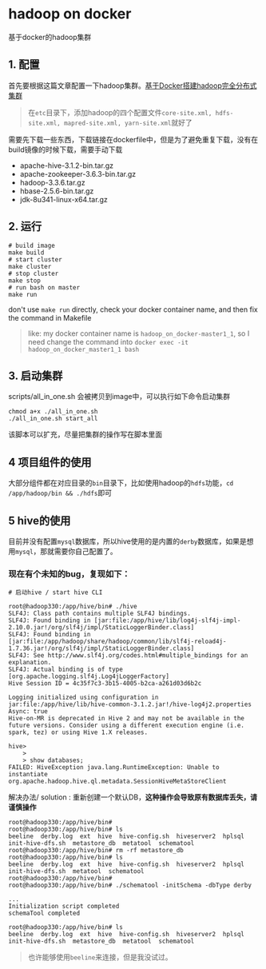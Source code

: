 # hadoop on docker

基于docker的hadoop集群

## 1. 配置

首先要根据这篇文章配置一下hadoop集群。[基于Docker搭建hadoop完全分布式集群](https://zhuanlan.zhihu.com/p/563579715)

> 在`etc`目录下，添加hadoop的四个配置文件`core-site.xml, hdfs-site.xml, mapred-site.xml, yarn-site.xml`就好了

需要先下载一些东西，下载链接在dockerfile中，但是为了避免重复下载，没有在build镜像的时候下载，需要手动下载

- apache-hive-3.1.2-bin.tar.gz
- apache-zookeeper-3.6.3-bin.tar.gz
- hadoop-3.3.6.tar.gz
- hbase-2.5.6-bin.tar.gz
- jdk-8u341-linux-x64.tar.gz

## 2. 运行

```shell
# build image
make build
# start cluster
make cluster
# stop cluster
make stop
# run bash on master
make run
```

don't use `make run` directly, check your docker container name, and then fix the command in Makefile

> like: my docker container name is `hadoop_on_docker-master1_1`, so I need change the command into `docker exec -it hadoop_on_docker_master1_1 bash`

## 3. 启动集群

scripts/all_in_one.sh 会被拷贝到image中，可以执行如下命令启动集群

```shell
chmod a+x ./all_in_one.sh
./all_in_one.sh start_all
```

该脚本可以扩充，尽量把集群的操作写在脚本里面

## 4 项目组件的使用

大部分组件都在对应目录的`bin`目录下，比如使用hadoop的`hdfs`功能，`cd /app/hadoop/bin && ./hdfs`即可

## 5 hive的使用

目前并没有配置`mysql`数据库，所以hive使用的是内置的`derby`数据库，如果是想用`mysql`，那就需要你自己配置了。

### 现在有个未知的bug，复现如下：

```
# 启动hive / start hive CLI

root@hadoop330:/app/hive/bin# ./hive
SLF4J: Class path contains multiple SLF4J bindings.
SLF4J: Found binding in [jar:file:/app/hive/lib/log4j-slf4j-impl-2.10.0.jar!/org/slf4j/impl/StaticLoggerBinder.class]
SLF4J: Found binding in [jar:file:/app/hadoop/share/hadoop/common/lib/slf4j-reload4j-1.7.36.jar!/org/slf4j/impl/StaticLoggerBinder.class]
SLF4J: See http://www.slf4j.org/codes.html#multiple_bindings for an explanation.
SLF4J: Actual binding is of type [org.apache.logging.slf4j.Log4jLoggerFactory]
Hive Session ID = 4c35f7c3-3b15-4005-b2ca-a261d03d6b2c

Logging initialized using configuration in jar:file:/app/hive/lib/hive-common-3.1.2.jar!/hive-log4j2.properties Async: true
Hive-on-MR is deprecated in Hive 2 and may not be available in the future versions. Consider using a different execution engine (i.e. spark, tez) or using Hive 1.X releases.

hive>
    >
    > show databases;
FAILED: HiveException java.lang.RuntimeException: Unable to instantiate org.apache.hadoop.hive.ql.metadata.SessionHiveMetaStoreClient

```

解决办法/ solution :
重新创建一个默认DB，**这种操作会导致原有数据库丢失，请谨慎操作**

```
root@hadoop330:/app/hive/bin#
root@hadoop330:/app/hive/bin# ls
beeline  derby.log  ext  hive  hive-config.sh  hiveserver2  hplsql  init-hive-dfs.sh  metastore_db  metatool  schematool
root@hadoop330:/app/hive/bin# rm -rf metastore_db
root@hadoop330:/app/hive/bin# ls
beeline  derby.log  ext  hive  hive-config.sh  hiveserver2  hplsql  init-hive-dfs.sh  metatool  schematool
root@hadoop330:/app/hive/bin#
root@hadoop330:/app/hive/bin# ./schematool -initSchema -dbType derby

...
Initialization script completed
schemaTool completed

root@hadoop330:/app/hive/bin# ls
beeline  derby.log  ext  hive  hive-config.sh  hiveserver2  hplsql  init-hive-dfs.sh  metastore_db  metatool  schematool
```

> 也许能够使用`beeline`来连接，但是我没试过。